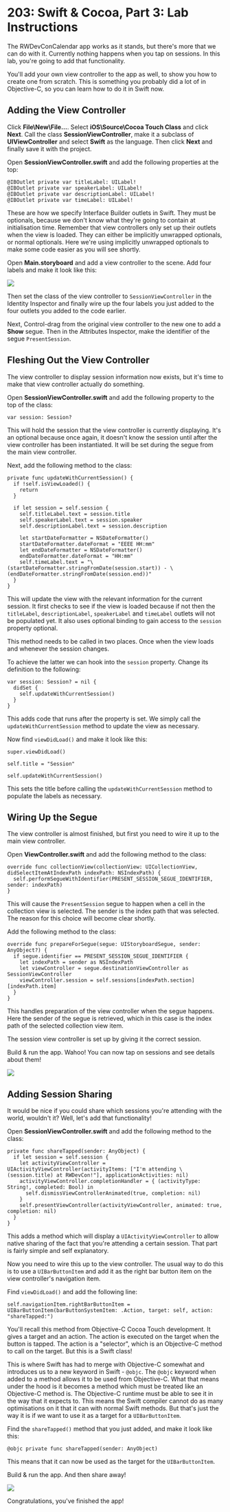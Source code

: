 # 203: Swift & Cocoa, Part 3: Lab Instructions

The RWDevConCalendar app works as it stands, but there's more that we can do with it. Currently nothing happens when you tap on sessions. In this lab, you're going to add that functionality.

You'll add your own view controller to the app as well, to show you how to create one from scratch. This is something you probably did a lot of in Objective-C, so you can learn how to do it in Swift now.

## Adding the View Controller

Click **File\New\File…**. Select **iOS\Source\Cocoa Touch Class** and click **Next**. Call the class **SessionViewController**, make it a subclass of **UIViewController** and select **Swift** as the language. Then click **Next** and finally save it with the project.

Open **SessionViewController.swift** and add the following properties at the top:

```
@IBOutlet private var titleLabel: UILabel!
@IBOutlet private var speakerLabel: UILabel!
@IBOutlet private var descriptionLabel: UILabel!
@IBOutlet private var timeLabel: UILabel!
```

These are how we specify Interface Builder outlets in Swift. They must be optionals, because we don't know what they're going to contain at initialisation time. Remember that view controllers only set up their outlets when the view is loaded. They can either be implicitly unwrapped optionals, or normal optionals. Here we're using implicitly unwrapped optionals to make some code easier as you will see shortly.

Open **Main.storyboard** and add a view controller to the scene. Add four labels and make it look like this:

![](./3-LabImages/01-SessionView.png)

Then set the class of the view controller to `SessionViewController` in the Identity Inspector and finally wire up the four labels you just added to the four outlets you added to the code earlier.

Next, Control-drag from the original view controller to the new one to add a **Show** segue. Then in the Attributes Inspector, make the identifier of the segue `PresentSession`.

## Fleshing Out the View Controller

The view controller to display session information now exists, but it's time to make that view controller actually do something.

Open **SessionViewController.swift** and add the following property to the top of the class:

```
var session: Session?
```

This will hold the session that the view controller is currently displaying. It's an optional because once again, it doesn't know the session until after the view controller has been instantiated. It will be set during the segue from the main view controller.

Next, add the following method to the class:

```
private func updateWithCurrentSession() {
  if !self.isViewLoaded() {
    return
  }

  if let session = self.session {
    self.titleLabel.text = session.title
    self.speakerLabel.text = session.speaker
    self.descriptionLabel.text = session.description

    let startDateFormatter = NSDateFormatter()
    startDateFormatter.dateFormat = "EEEE HH:mm"
    let endDateFormatter = NSDateFormatter()
    endDateFormatter.dateFormat = "HH:mm"
    self.timeLabel.text = "\(startDateFormatter.stringFromDate(session.start)) - \(endDateFormatter.stringFromDate(session.end))"
  }
}
```

This will update the view with the relevant information for the current session. It first checks to see if the view is loaded because if not then the `titleLabel`, `descriptionLabel`, `speakerLabel` and `timeLabel` outlets will not be populated yet. It also uses optional binding to gain access to the `session` property optional.

This method needs to be called in two places. Once when the view loads and whenever the session changes.

To achieve the latter we can hook into the `session` property. Change its definition to the following:

```
var session: Session? = nil {
  didSet {
    self.updateWithCurrentSession()
  }
}
```

This adds code that runs after the property is set. We simply call the `updateWithCurrentSession` method to update the view as necessary.

Now find `viewDidLoad()` and make it look like this:

```
super.viewDidLoad()

self.title = "Session"

self.updateWithCurrentSession()
```

This sets the title before calling the `updateWithCurrentSession` method to populate the labels as necessary.

## Wiring Up the Segue

The view controller is almost finished, but first you need to wire it up to the main view controller.

Open **ViewController.swift** and add the following method to the class:

```
override func collectionView(collectionView: UICollectionView, didSelectItemAtIndexPath indexPath: NSIndexPath) {
  self.performSegueWithIdentifier(PRESENT_SESSION_SEGUE_IDENTIFIER, sender: indexPath)
}
```

This will cause the `PresentSession` segue to happen when a cell in the collection view is selected. The sender is the index path that was selected. The reason for this choice will become clear shortly.

Add the following method to the class:

```
override func prepareForSegue(segue: UIStoryboardSegue, sender: AnyObject?) {
  if segue.identifier == PRESENT_SESSION_SEGUE_IDENTIFIER {
    let indexPath = sender as NSIndexPath
    let viewController = segue.destinationViewController as SessionViewController
    viewController.session = self.sessions[indexPath.section][indexPath.item]
  }
}
```

This handles preparation of the view controller when the segue happens. Here the sender of the segue is retrieved, which in this case is the index path of the selected collection view item.

The session view controller is set up by giving it the correct session.

Build & run the app. Wahoo! You can now tap on sessions and see details about them!

![](./3-LabImages/02-SessionViewComplete.png)

## Adding Session Sharing

It would be nice if you could share which sessions you're attending with the world, wouldn't it? Well, let's add that functionality!

Open **SessionViewController.swift** and add the following method to the class:

```
private func shareTapped(sender: AnyObject) {
  if let session = self.session {
    let activityViewController = UIActivityViewController(activityItems: ["I'm attending \(session.title) at RWDevCon!"], applicationActivities: nil)
    activityViewController.completionHandler = { (activityType: String!, completed: Bool) in
      self.dismissViewControllerAnimated(true, completion: nil)
    }
    self.presentViewController(activityViewController, animated: true, completion: nil)
  }
}
```

This adds a method which will display a `UIActivityViewController` to allow native sharing of the fact that you're attending a certain session. That part is fairly simple and self explanatory.

Now you need to wire this up to the view controller. The usual way to do this is to use a `UIBarButtonItem` and add it as the right bar button item on the view controller's navigation item.

Find `viewDidLoad()` and add the following line:

```
self.navigationItem.rightBarButtonItem = UIBarButtonItem(barButtonSystemItem: .Action, target: self, action: "shareTapped:")
```

You'll recall this method from Objective-C Cocoa Touch development. It gives a target and an action. The action is executed on the target when the button is tapped. The action is a "selector", which is an Objective-C method to call on the target. But this is a Swift class!

This is where Swift has had to merge with Objective-C somewhat and introduces us to a new keyword in Swift - `@objc`. The `@objc` keyword when added to a method allows it to be used from Objective-C. What that means under the hood is it becomes a method which must be treated like an Objective-C method is. The Objective-C runtime must be able to see it in the way that it expects to. This means the Swift compiler cannot do as many optimisations on it that it can with normal Swift methods. But that's just the way it is if we want to use it as a target for a `UIBarButtonItem`.

Find the `shareTapped()` method that you just added, and make it look like this:

```
@objc private func shareTapped(sender: AnyObject)
```

This means that it can now be used as the target for the `UIBarButtonItem`.

Build & run the app. And then share away!

![](./3-LabImages/03-SessionShare.png)

Congratulations, you've finished the app!
